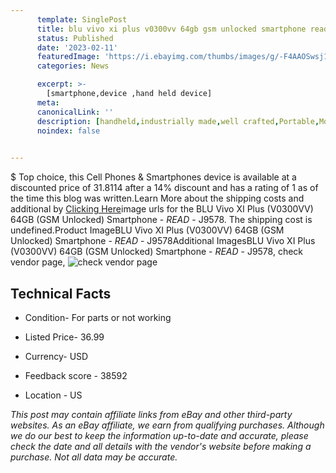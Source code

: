 ```yaml
---
      template: SinglePost
      title: blu vivo xi plus v0300vv 64gb gsm unlocked smartphone read j9578
      status: Published
      date: '2023-02-11'
      featuredImage: 'https://i.ebayimg.com/thumbs/images/g/-F4AAOSwsj1j0sUx/s-l225.jpg'
      categories: News

      excerpt: >-
        [smartphone,device ,hand held device]
      meta:
      canonicalLink: ''
      description: [handheld,industrially made,well crafted,Portable,Mobile,Compact,Convenient,Lightweight,Maneuverable,Man-portable,Miniature,Carriable,Hand-held,Light,Holdable,Transportable,Mobile device,Pocket-sized,On-the-go,Wireless,Cordless,Compact size,Convenient size, smartphone,device ,hand held device]
      noindex: false

        
---
```

$
    Top choice, this Cell Phones & Smartphones device is available at a discounted price of 31.8114 after a 14% discount and has a rating of 1 as of the time this blog was written.Learn More about the shipping costs and additional by [Clicking Here](https://www.ebay.com/itm/144917811859?hash=item21bdc65293%3Ag%3A-F4AAOSwsj1j0sUx&amdata=enc%3AAQAHAAAA4OMwcoXOB0AMU7pDoUP7K%2B%2FA%2B3wZeUcvFzUU4waXb4vN20bwcx96RBcNqR9cLVZFwZ%2BiKBhs4I9gB47FLgXdYj0gKmPL4lCVng59QVsFyt0nnqb3dk%2BROLg%2BKuOG4uoxea0jYpFTqMFZJKgD2vu0m3yKIM%2FI37XPVBh65ENAo0K3Q36OisCpmP0jLes4w33fna1rlRuYjAwhpiESnF%2FYxNbxmPQ4gGJqpOoj0DoQqUqDdkekt8cQtk62LeVE9ZLqH24%2BLdZZepie8g2pIrVq76turJ6BB0KfQVU4vv0W7IVX&mkevt=1&mkcid=1&mkrid=711-53200-19255-0&campid=%253CePNCampaignId%253E&customid=%253CreferenceId%253E&toolid=10049)image urls for the BLU Vivo XI Plus (V0300VV) 64GB (GSM Unlocked) Smartphone - *READ* - J9578. The shipping cost is undefined.Product ImageBLU Vivo XI Plus (V0300VV) 64GB (GSM Unlocked) Smartphone - *READ* - J9578Additional ImagesBLU Vivo XI Plus (V0300VV) 64GB (GSM Unlocked) Smartphone - *READ* - J9578, check vendor page, ![check vendor page](https://origin-galleryplus.ebayimg.com/ws/web/144917811859_2_0_1/225x225.jpg,https://origin-galleryplus.ebayimg.com/ws/web/144917811859_3_0_1/225x225.jpg,https://origin-galleryplus.ebayimg.com/ws/web/144917811859_4_0_1/225x225.jpg,https://origin-galleryplus.ebayimg.com/ws/web/144917811859_5_0_1/225x225.jpg,https://origin-galleryplus.ebayimg.com/ws/web/144917811859_6_0_1/225x225.jpg,https://origin-galleryplus.ebayimg.com/ws/web/144917811859_7_0_1/225x225.jpg,https://origin-galleryplus.ebayimg.com/ws/web/144917811859_8_0_1/225x225.jpg,https://origin-galleryplus.ebayimg.com/ws/web/144917811859_9_0_1/225x225.jpg)
    
    

 ## Technical Facts 



     
      

 - Condition- For parts or not working 


      

 - Listed Price- 36.99 


      

 - Currency- USD 


      

 - Feedback score - 38592 


      

 - Location - US 


      
      

 *_This post may contain affiliate links from eBay and other third-party websites. As an eBay affiliate, we earn from qualifying purchases. Although we do our best to keep the information up-to-date and accurate, please check the date and all details with the vendor's website before making a purchase. Not all data may be accurate._*



    
    
    
    
    